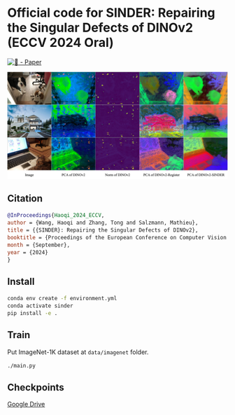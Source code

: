 # Official code for SINDER: Repairing the Singular Defects of DINOv2 (ECCV 2024 Oral)

[![🦢 - Paper](https://img.shields.io/badge/🦢-Paper-red)](https://arxiv.org/abs/2407.16826)

![SINDER](./resources/high_norm.jpg)

## Citation

```bibtex
@InProceedings{Haoqi_2024_ECCV,
author = {Wang, Haoqi and Zhang, Tong and Salzmann, Mathieu},
title = {{SINDER}: Repairing the Singular Defects of DINOv2},
booktitle = {Proceedings of the European Conference on Computer Vision (ECCV)},
month = {September},
year = {2024}
}
```

## Install

```bash
conda env create -f environment.yml
conda activate sinder
pip install -e .
```

## Train

Put ImageNet-1K dataset at `data/imagenet` folder.

```bash
./main.py
```

## Checkpoints

[Google Drive](https://drive.google.com/file/d/1g0Aq5qXYuMmVrN9-gGwC9ybwlCDFAw-l/view?usp=sharing)
